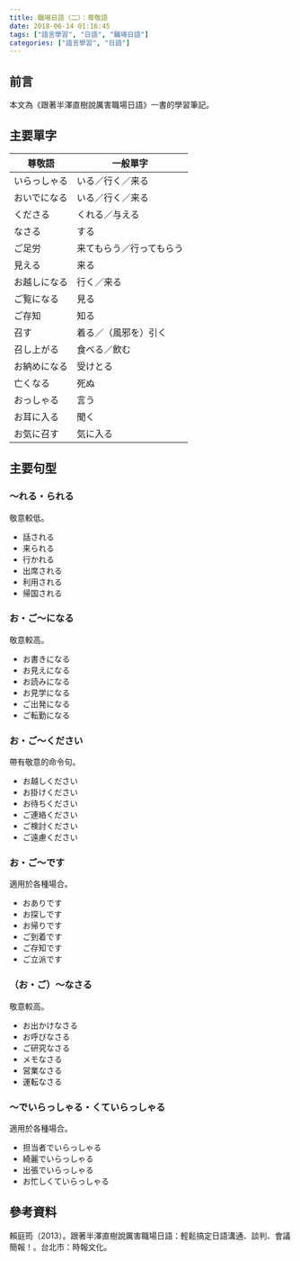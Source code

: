 ```yaml
---
title: 職場日語（二）：尊敬語
date: 2018-06-14 01:16:45
tags: ["語言學習", "日語", "職場日語"]
categories: ["語言學習", "日語"]
---
```


## 前言
本文為《跟著半澤直樹說厲害職場日語》一書的學習筆記。

## 主要單字
尊敬語 | 一般單字
--- | ---
いらっしゃる | いる／行く／来る
おいでになる | いる／行く／来る
くださる | くれる／与える
なさる | する
ご足労 | 来てもらう／行ってもらう
見える | 来る
お越しになる | 行く／来る
ご覧になる | 見る
ご存知 | 知る
召す | 着る／（風邪を）引く
召し上がる | 食べる／飲む
お納めになる | 受けとる
亡くなる | 死ぬ
おっしゃる | 言う
お耳に入る | 聞く
お気に召す | 気に入る

## 主要句型
### ～れる・られる
敬意較低。
- 話される
- 来られる
- 行かれる
- 出席される
- 利用される
- 帰国される

### お・ご～になる
敬意較高。
- お書きになる
- お見えになる
- お読みになる
- お見学になる
- ご出発になる
- ご転勤になる

### お・ご～ください
帶有敬意的命令句。
- お越しください
- お掛けください
- お待ちください
- ご連絡ください
- ご検討ください
- ご遠慮ください

### お・ご～です
適用於各種場合。
- おありです
- お探しです
- お帰りです
- ご到着です
- ご存知です
- ご立派です

### （お・ご）～なさる
敬意較高。
- お出かけなさる
- お呼びなさる
- ご研究なさる
- メモなさる
- 営業なさる
- 運転なさる

### ～でいらっしゃる・くていらっしゃる
適用於各種場合。
- 担当者でいらっしゃる
- 綺麗でいらっしゃる
- 出張でいらっしゃる
- お忙しくていらっしゃる

## 參考資料
賴庭筠（2013）。跟著半澤直樹說厲害職場日語：輕鬆搞定日語溝通、談判、會議簡報！。台北市：時報文化。